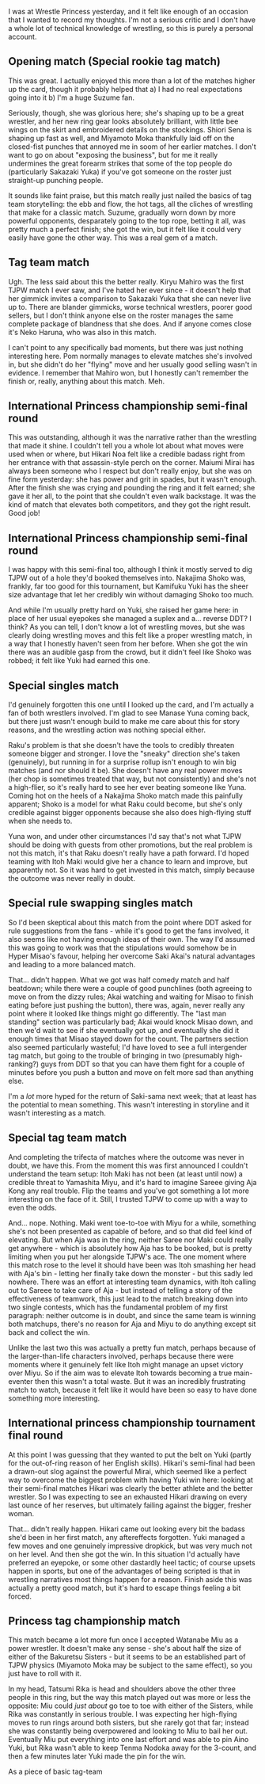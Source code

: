 I was at Wrestle Princess yesterday, and it felt like enough of an occasion that I wanted to record my thoughts. I'm not a serious critic and I don't have a whole lot of technical knowledge of wrestling, so this is purely a personal account.

## Opening match (Special rookie tag match)

This was great. I actually enjoyed this more than a lot of the matches higher up the card, though it probably helped that a) I had no real expectations going into it b) I'm a huge Suzume fan.

Seriously, though, she was glorious here; she's shaping up to be a great wrestler, and her new ring gear looks absolutely brilliant, with little bee wings on the skirt and embroidered details on the stockings. Shiori Sena is shaping up fast as well, and Miyamoto Moka thankfully laid off on the closed-fist punches that annoyed me in soom of her earlier matches. I don't want to go on about "exposing the business", but for me it really undermines the great forearm strikes that some of the top people do (particularly Sakazaki Yuka) if you've got someone on the roster just straight-up punching people.

It sounds like faint praise, but this match really just nailed the basics of tag team storytelling: the ebb and flow, the hot tags, all the cliches of wrestling that make for a classic match. Suzume, gradually worn down by more powerful opponents, desparately going to the top rope, betting it all, was pretty much a perfect finish; she got the win, but it felt like it could very easily have gone the other way. This was a real gem of a match.

## Tag team match

Ugh. The less said about this the better really. Kiryu Mahiro was the first TJPW match I ever saw, and I've hated her ever since - it doesn't help that her gimmick invites a comparison to Sakazaki Yuka that she can never live up to. There are blander gimmicks, worse technical wrestlers, poorer good sellers, but I don't think anyone else on the roster manages the same complete package of blandness that she does. And if anyone comes close it's Neko Haruna, who was also in this match.

I can't point to any specifically bad moments, but there was just nothing interesting here. Pom normally manages to elevate matches she's involved in, but she didn't do her "flying" move and her usually good selling wasn't in evidence. I remember that Mahiro won, but I honestly can't remember the finish or, really, anything about this match. Meh.

## International Princess championship semi-final round

This was outstanding, although it was the narrative rather than the wrestling that made it shine. I couldn't tell you a whole lot about what moves were used when or where, but Hikari Noa felt like a credible badass right from her entrance with that assassin-style perch on the corner. Maiumi Mirai has always been someone who I respect but don't really enjoy, but she was on fine form yesterday: she has power and grit in spades, but it wasn't enough. After the finish she was crying and pounding the ring and it felt earned; she gave it her all, to the point that she couldn't even walk backstage. It was the kind of match that elevates both competitors, and they got the right result. Good job!

## International Princess championship semi-final round

I was happy with this semi-final too, although I think it mostly served to dig TJPW out of a hole they'd booked themselves into. Nakajima Shoko was, frankly, far too good for this tournament, but Kamifuku Yuki has the sheer size advantage that let her credibly win without damaging Shoko too much.

And while I'm usually pretty hard on Yuki, she raised her game here: in place of her usual eyepokes she managed a suplex and a... reverse DDT? I think? As you can tell, I don't know a lot of wrestling moves, but she was clearly doing wrestling moves and this felt like a proper wrestling match, in a way that I honestly haven't seen from her before. When she got the win there was an audible gasp from the crowd, but it didn't feel like Shoko was robbed; it felt like Yuki had earned this one.

## Special singles match

I'd genuinely forgotten this one until I looked up the card, and I'm actually a fan of both wrestlers involved. I'm glad to see Manase Yuna coming back, but there just wasn't enough build to make me care about this for story reasons, and the wrestling action was nothing special either.

Raku's problem is that she doesn't have the tools to credibly threaten someone bigger and stronger. I love the "sneaky" direction she's taken (genuinely), but running in for a surprise rollup isn't enough to win big matches (and nor should it be). She doesn't have any real power moves (her chop is sometimes treated that way, but not consistently) and she's not a high-flier, so it's really hard to see her ever beating someone like Yuna. Coming hot on the heels of a Nakajima Shoko match made this painfully apparent; Shoko is a model for what Raku could become, but she's only credible against bigger opponents because she also does high-flying stuff when she needs to.

Yuna won, and under other circumstances I'd say that's not what TJPW should be doing with guests from other promotions, but the real problem is not this match, it's that Raku doesn't really have a path forward. I'd hoped teaming with Itoh Maki would give her a chance to learn and improve, but apparently not. So it was hard to get invested in this match, simply because the outcome was never really in doubt.

## Special rule swapping singles match

So I'd been skeptical about this match from the point where DDT asked for rule suggestions from the fans - while it's good to get the fans involved, it also seems like not having enough ideas of their own. The way I'd assumed this was going to work was that the stipulations would somehow be in Hyper Misao's favour, helping her overcome Saki Akai's natural advantages and leading to a more balanced match.

That... didn't happen. What we got was half comedy match and half beatdown; while there were a couple of good punchlines (both agreeing to move on from the dizzy rules; Akai watching and waiting for Misao to finish eating before just pushing the button), there was, again, never really any point where it looked like things might go differently. The "last man standing" section was particularly bad; Akai would knock Misao down, and then we'd wait to see if she eventually got up, and eventually she did it enough times that Misao stayed down for the count. The partners section also seemed particularly wasteful; I'd have loved to see a full intergender tag match, but going to the trouble of bringing in two (presumably high-ranking?) guys from DDT so that you can have them fight for a couple of minutes before you push a button and move on felt more sad than anything else.

I'm a *lot* more hyped for the return of Saki-sama next week; that at least has the potential to mean something. This wasn't interesting in storyline and it wasn't interesting as a match.

## Special tag team match

And completing the trifecta of matches where the outcome was never in doubt, we have this. From the moment this was first announced I couldn't understand the team setup: Itoh Maki has not been (at least until now) a credible threat to Yamashita Miyu, and it's hard to imagine Sareee giving Aja Kong any real trouble. Flip the teams and you've got something a lot more interesting on the face of it. Still, I trusted TJPW to come up with a way to even the odds.

And... nope. Nothing. Maki went toe-to-toe with Miyu for a while, something she's not been presented as capable of before, and so that did feel kind of elevating. But when Aja was in the ring, neither Saree nor Maki could really get anywhere - which is absolutely how Aja has to be booked, but is pretty limiting when you put her alongside TJPW's ace. The one moment where this match rose to the level it should have been was Itoh smashing her head with Aja's bin - letting her finally take down the monster - but this sadly led nowhere. There was an effort at interesting team dynamics, with Itoh calling out to Sareee to take care of Aja - but instead of telling a story of the effectiveness of teamwork, this just lead to the match breaking down into two single contests, which has the fundamental problem of my first paragraph: neither outcome is in doubt, and since the same team is winning both matchups, there's no reason for Aja and Miyu to do anything except sit back and collect the win.

Unlike the last two this was actually a pretty fun match, perhaps because of the larger-than-life characters involved, perhaps because there were moments where it genuinely felt like Itoh might manage an upset victory over Miyu. So if the aim was to elevate Itoh towards becoming a true main-eventer then this wasn't a total waste. But it was an incredibly frustrating match to watch, because it felt like it would have been so easy to have done something more interesting.

## International princess championship tournament final round

At this point I was guessing that they wanted to put the belt on Yuki (partly for the out-of-ring reason of her English skills). Hikari's semi-final had been a drawn-out slog against the powerful Mirai, which seemed like a perfect way to overcome the biggest problem with having Yuki win here: looking at their semi-final matches Hikari was clearly the better athlete and the better wrestler. So I was expecting to see an exhausted Hikari drawing on every last ounce of her reserves, but ultimately failing against the bigger, fresher woman.

That... didn't really happen. Hikari came out looking every bit the badass she'd been in her first match, any aftereffects forgotten. Yuki managed a few moves and one genuinely impressive dropkick, but was very much not on her level. And then she got the win. In this situation I'd actually have preferred an eyepoke, or some other dastardly heel tactic; of course upsets happen in sports, but one of the advantages of being scripted is that in wrestling narratives most things happen for a reason. Finish aside this was actually a pretty good match, but it's hard to escape things feeling a bit forced.

## Princess tag championship match

This match became a lot more fun once I accepted Watanabe Miu as a power wrestler. It doesn't make any sense - she's about half the size of either of the Bakuretsu Sisters - but it seems to be an established part of TJPW physics (Miyamoto Moka may be subject to the same effect), so you just have to roll with it.

In my head, Tatsumi Rika is head and shoulders above the other three people in this ring, but the way this match played out was more or less the opposite: Miu could *just about* go toe to toe with either of the Sisters, while Rika was constantly in serious trouble. I was expecting her high-flying moves to run rings around both sisters, but she rarely got that far; instead she was constantly being overpowered and looking to Miu to bail her out. Eventually Miu put everything into one last effort and was able to pin Aino Yuki, but Rika wasn't able to keep Tenma Nodoka away for the 3-count, and then a few minutes later Yuki made the pin for the win.

As a piece of basic tag-team 